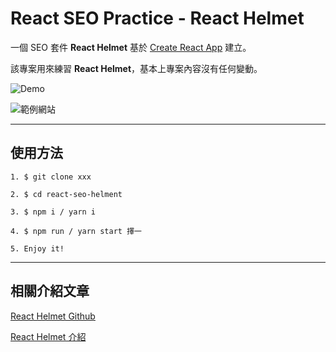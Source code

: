 # React SEO Practice - React Helmet

一個 SEO 套件 **React Helmet** 基於 [Create React App](https://github.com/facebook/create-react-app) 建立。

該專案用來練習 **React Helmet**，基本上專案內容沒有任何變動。

![Demo](/demo.gif)

![範例網站](https://rexhung0302.github.io/react-seo-helment/)

---
## 使用方法

```
1. $ git clone xxx

2. $ cd react-seo-helment

3. $ npm i / yarn i

4. $ npm run / yarn start 擇一

5. Enjoy it!
```
---

## 相關介紹文章

[React Helmet Github](https://github.com/nfl/react-helmet)

[React Helmet 介紹](https://normanlin.net/programming/react-helmet)